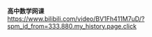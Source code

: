**高中数学网课**  
https://www.bilibili.com/video/BV1Fh411M7uD/?spm_id_from=333.880.my_history.page.click  
